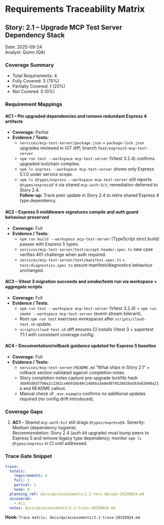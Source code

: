 # Requirements Traceability Matrix

## Story: 2.1 – Upgrade MCP Test Server Dependency Stack

Date: 2025-09-24  
Analyst: Quinn (QA)

### Coverage Summary
- Total Requirements: 4
- Fully Covered: 3 (75%)
- Partially Covered: 1 (25%)
- Not Covered: 0 (0%)

### Requirement Mappings

#### AC1 – Pin upgraded dependencies and remove redundant Express 4 artifacts
- **Coverage:** Partial
- **Evidence / Tests:**
  - `services/mcp-test-server/package.json` + `package-lock.json` upgrades reviewed in GIT diff; branch `feat/express5-mcp-test-server`.
  - `npm run test --workspace mcp-test-server` (Vitest 3.2.4) confirms upgraded toolchain compiles.
  - `npm ls express --workspace mcp-test-server` shows only Express 5.1.0 under service scope.
  - `npm ls @types/express --workspace mcp-test-server` still reports `@types/express@^4` via shared `mcp-auth-kit`; remediation deferred to Story 2.4.  
  **Follow-up:** Track peer update in Story 2.4 to retire shared Express 4 type dependency.

#### AC2 – Express 5 middleware signatures compile and auth guard behaviour preserved
- **Coverage:** Full
- **Evidence / Tests:**
  - `npm run build --workspace mcp-test-server` (TypeScript strict build) passes with Express 5 types.
  - `services/mcp-test-server/test/accept-header.spec.ts` new case verifies 401 challenge when auth required.
  - `services/mcp-test-server/test/manifest.spec.ts` + `test/diagnostics.spec.ts` assure manifest/diagnostics behaviour unchanged.

#### AC3 – Vitest 3 migration succeeds and smoke/tests run via workspace + aggregate scripts
- **Coverage:** Full
- **Evidence / Tests:**
  - `npm run test --workspace mcp-test-server` (Vitest 3.2.4) + `npm run smoke --workspace mcp-test-server` (event-stream tolerant).
  - Root `npm run test` exercises workspaces after `scripts/cloud-test.sh` update.
  - `scripts/cloud-test.sh` diff ensures CI installs Vitest 3 + supertest 7.1.1 with consistent coverage config.

#### AC4 – Documentation/rollback guidance updated for Express 5 baseline
- **Coverage:** Full
- **Evidence / Tests:**
  - `services/mcp-test-server/README.md` “What ships in Story 2.1” + rollback section validated against completion notes.
  - Story completion notes capture pre-upgrade lockfile hash `36b95d8d77b0a2c2262ce66916b49c14b6ba3eded074520d26e503e82048a218` and README callout.
  - Manual check of `.env.example` confirms no additional updates required (no config drift introduced).

### Coverage Gaps
1. **AC1** – Shared `mcp-auth-kit` still drags `@types/express@4`. Severity: Medium (dependency hygiene).  
   *Recommendation:* Story 2.4 (auth kit upgrade) must bump peers to Express 5 and remove legacy type dependency; monitor `npm ls @types/express` in CI until addressed.

### Trace Gate Snippet
```yaml
trace:
  totals:
    requirements: 4
    full: 3
    partial: 1
    none: 0
  planning_ref: docs/qa/assessments/2.1-test-design-20250924.md
  uncovered:
    - AC1
  notes: docs/qa/assessments/2.1-trace-20250924.md
```

**Hook:** `Trace matrix: docs/qa/assessments/2.1-trace-20250924.md`
